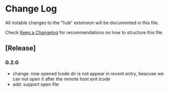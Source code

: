 # Change Log

All notable changes to the "hub" extension will be documented in this file.

Check [Keep a Changelog](http://keepachangelog.com/) for recommendations on how to structure this file.

## [Release]

### 0.2.0

- change: now opened lcode dir is not appear in recent entry, beacuse we can not open it after the remote host exit lcode
- add: support open file
